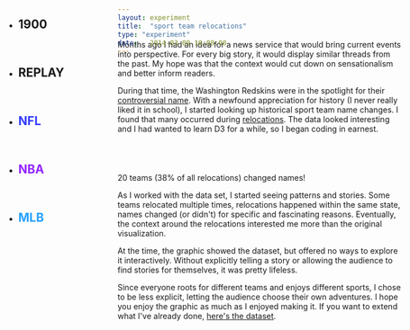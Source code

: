 ```yaml
---
layout: experiment
title:  "sport team relocations"
type: "experiment"
date:   2014-03-09 10:08:00
---
```

<!-- Post specific styles -->
<style>
header {
  display: none;
}

.site {
  font-size: .75em;
}

#relocations {
  margin-top: -3em;
}

#relocations svg {
  padding-bottom: 2em;
  margin-top: -75px;
}

#mc_embed_signup {
display: none;
}

.flexbox {
  margin: 3.5em 0em;
  padding: 1em;
}


#meta {
  position: absolute;
}

.site {
}

.d3-tip {
  line-height: 1;
  font-weight: bold;
  padding: 12px;
  background: rgba(0, 0, 0, 0.8);
  color: #fff;
  border-radius: 2px;
}

.background {
  fill: none;
  pointer-events: all;
}

.state {
  fill: #CCC;
}

.state.locked, .state.locked:hover {
  fill:#AAA;
}

.state:hover {
  fill: #DDD;
}

#state-borders {
  fill: none;
  stroke: #fff;
  stroke-width: 1.5px;
  stroke-linejoin: round;
  stroke-linecap: round;
  pointer-events: none;
}

.space_big {
  margin: 2em 0em;
}

.hide {
  display: none;
}

circle {
  fill: #333;
}

rect {
  stroke:#FFF;
  stroke-width:1;
}

.arrow {
  fill: blue;
}

.link {
  fill: none;
  stroke: red;
  stroke-width: 1.5px;
  -webkit-transition: stroke-width .2s;
  -moz-transition: stroke-width .2s;
  -o-transition: stroke-width .2s;
  transition: stroke-width .2s;
}

.link:hover {
  stroke-width: 3px;
  cursor: none;
}

.link.nfl {
  stroke: #313AFF;
}

.link.nba {
  stroke: #9224FF;
}

.link.mlb {
  stroke: #24A1FF;
}

.arrow.nfl {
  fill: #313AFF;
}

.arrow.nba {
  fill: #9224FF;
}

.arrow.mlb {
  fill: #24A1FF;
}

.block.nfl {
  fill: #313AFF;
}

.block.nba {
  fill: #9224FF;
}

.block.mlb {
  fill: #24A1FF;
}


.link.inactive {

}

#tooltip {
  position: absolute;
  background-color: #FFF;
  box-shadow: 0px 0px 2px #666;
  padding: 0em 1em;
  font-size: 0.8em;
  top:0;
  left: 0;
  display:none;
}

.label:hover, .state:hover {
  cursor: pointer;
}

.label.nfl {
  color: #313AFF;
}

.label.nba {
  color: #9224FF;
}

.label.mlb {
  color: #24A1FF;
}

.axis {
  opacity: .3;
}

.axis path, .axis line {
    fill: none;
    stroke: #000;
    shape-rendering: crispEdges;
}

.filters {
  position: absolute;
  top: 3em;
  left:2em;
  width: 10em;
}

.filters li {
  padding-bottom: 1em
}

.data {
  position: absolute;
  top: 3em;
  right:2em;
  width: 10em;
}

.plane {
  -webkit-transform: rotate(90deg);
}

.stateList {
  position: absolute;
  top:0;
}

/* Not a fan of this. */
#Alaska, #Hawaii {
  display: none;
}

.state#DC {
  position: absolute;
  top:250px;
  left:960px;
  color:#CCC;
}

.nameChangeList { width: 50%; margin-top: 5em; }
.nameChangeList li { float: left; width: 50%; }
.nameChangeList li:nth-child(odd) { clear: left; }

</style>
<ul class="filters">
  <li class="font-dark sort-opt">
    <h2 id="year" class="label font-large">1900</h2>
  </li>
  <li class="sort-opt font-dark">
    <h2 class="replay">REPLAY</h2>
  </li>
  <li class="sort-opt space-top">
    <h2 id="NFL" class="label nfl font-large" data-sport="nfl">NFL</h2>
  </li>
  <li class="sort-opt">
     <h2 id="NBA" class="label nba font-large" data-sport="nba">NBA</h2>
  </li>
  <li class="sort-opt">
    <h2 id="MLB" class="label mlb font-large" data-sport="mlb">MLB</h2>
  </li>
</ul> 

<ul class="stateList">
</ul>

<ul class="data">

</ul>

<div id="relocations"></div>

<article class="space-top space-bottom">
  <div class="space-top entry-content content-spacing">
    <p class="first-paragraph">Months ago I had an idea for a news service that would bring current events into perspective. For every big story, it would display similar threads from the past. My hope was that the context would cut down on sensationalism and better inform readers.</p>
    <p>During that time, the Washington Redskins were in the spotlight for their <a href="https://en.wikipedia.org/wiki/List_of_sports_team_names_and_mascots_derived_from_indigenous_peoples">controversial name</a>. With a newfound appreciation for history (I never really liked it in school), I started looking up historical sport team name changes. I found that many occurred during <a href="https://en.wikipedia.org/wiki/Relocation_of_professional_sports_teams">relocations</a>. The data looked interesting and I had wanted to learn D3 for a while, so I began coding in earnest.</p><div id="nameChanges">
      <ul class="nameChangeList font-small float-right"></ul>
    </div>
    <div class="font-small show-code center cursor-pointer space-bottom">
       20 teams (38% of all relocations) changed names!
    </div><p>As I worked with the data set, I started seeing patterns and stories. Some teams relocated multiple times, relocations happened within the same state, names changed (or didn't) for specific and fascinating reasons. Eventually, the context around the relocations interested me more than the original visualization.</p><p>At the time, the graphic showed the dataset, but offered no ways to explore it interactively. Without explicitly telling a story or allowing the audience to find stories for themselves, it was pretty lifeless.</p><p>Since everyone roots for different teams and enjoys different sports, I chose to be less explicit, letting the audience choose their own adventures. I hope you enjoy the graphic as much as I enjoyed making it. If you want to extend what I've already done, <a href="{{ root_path }}/json/migrations.json">here's the dataset</a>.</p>
  </div>
</article>


<script src="{{ root_path }}/js/d3.min.js"></script>
<script src="{{ root_path }}/js/topojson.v1.min.js"></script>
<script>
var width =  document.body.offsetWidth || 960,
    height = width*.55,
    centered,
    projection = d3.geo.albersUsa()
                   .scale(width*.8)
                   .translate([width / 2, height / 2]),
    path = d3.geo
             .path()
             .projection(projection),
    svg = d3.select("#relocations")
            .append("svg")
            .attr("width", width)
            .attr("height", height),
    g = svg.append("g"),
    tooltip = $("#tooltip");

d3.json("/json/us.json", function(error, us) {
  g.append("g")
      .attr("id", "states")
    .selectAll("path")
      .data(topojson.feature(us, us.objects.states).features)
    .enter().append("path")
      .attr("class", "state")
      .attr("id", function(d) { return d.properties.name })
      .attr("d", path);

  $('#relocations').append('<div id="DC" class="lato state">DC</div>')

  g.append("path")
      .datum(topojson.mesh(us, us.objects.states, function(a, b) { return a !== b; }))
      .attr("id", "state-borders")
      .attr("d", path);


  d3.json("/json/migrations.json", function(error, data) {
      var m = data.migrations;
  
      var x = d3.time.scale()
                     .domain([new Date(1900, 7, 1), new Date(2014, 7, 1)])
                     .rangeRound([0, width*.8]);
      var xAxis = d3.svg.axis()
                    .scale(x)
                    .orient('bottom')
                    .ticks(d3.time.years, 10)
                    .tickFormat(d3.time.format('%Y'))
                    .tickSize(4)
                    .tickPadding(8);

      svg.append('g')
        .attr('class', 'x axis lato')
        .attr('transform', 'translate(' + width/10 + ', ' + height + ')')
        .call(xAxis);

    svg.append("g").attr('id', 'departPoints')
      .selectAll('circle')
       .data(m)
       .enter()
        .append('circle')
        .attr('r', 2)
        .attr("transform", function(d) {return "translate(" + projection([d.left.coords[0],d.left.coords[1]]) + ")";});

    svg.append("g").attr('id', 'arrivePoints')
      .selectAll('circle')
       .data(m)
       .enter()
        .append('circle')
        .attr('r', 2)
        .attr("transform", function(d) {return "translate(" + projection([d.arrived.coords[0],d.arrived.coords[1]]) + ")";});



    var drawArcs = function () {
      $('#moves').remove();

      var groups = svg.append("g")
                      .attr('id', 'moves')
                      .selectAll("path")
                      .data(m)
                      .enter()
                      .append('g');
      var paths = groups.append("path")
                       .attr("d", function(d) {
                          var start = projection(d.left.coords),
                              end = projection(d.arrived.coords);

                          var dx = start[0] - end[0],
                              dy = start[1] - end[1],
                              dr = Math.sqrt(dx * dx + dy * dy);

                          return "M" + start[0] + "," + start[1] + "A" + dr + "," + dr + " 0 0,1 " + end[0] + "," + end[1];
                       })
                       .attr('class', function(d){
                        if( d.sport === 'NBA' ) {
                          return 'link nba move ' + d.left.state + ' ' + d.arrived.state
                        } else if ( d.sport === 'NFL' ) {
                          return 'link nfl move ' + d.left.state + ' ' + d.arrived.state
                        } else {
                          return 'link mlb move ' + d.left.state + ' ' + d.arrived.state
                        }
                       })
                       .on("mouseover", function(d){ 
                            $(this).parent().children().each(function(){
                              var classNames = this.getAttribute('class') + ' active';
                              this.setAttribute('class', classNames)
                            });

                            var tooltipInfo = '<li class="reloc-data">' +
                                              '<p class="center no-pad lato">' + d.sport + ' | ' + d.year + '</p>' +
                                              '<p class="center no-pad tk-inconsolata space-top_mini">' + d.left.city + ' ' + d.left.name + '</p>' +
                                              '<p class="center no-pad plane" style="padding-top: 3px"> ✈ </p>' +
                                              '<p class="center no-pad tk-inconsolata">' + d.arrived.city + ' ' + d.arrived.name + '</p>'
                                              + '<p class="space-top font-small center no-pad tk-inconsolata" style="font-size:.7em">' + d.notes + '</p></li>';


                            $('.data').append(tooltipInfo);

                            if( !locked ) {
                              $('.move').not( ".active" ).css({opacity: '.1'});
                            }
                       })
                       .on("mouseout", function(){ 
                            if( !locked ) {
                              $('.move').css({opacity: '1'});
                            }
                            $('.reloc-data').remove();
                            $(this).parent().children().each(function(){
                              var classNames = this.getAttribute('class');
                              classNames = classNames.substring(0, classNames.length - 7)
                              this.setAttribute('class', classNames)
                            });
                       })
                       .each(transition);

        groups.append("path")
         .attr('d', 'M 0,0 7,3.5 0,7 1.5,3.5 ')
         .attr('class', function(d){
          if( d.sport === 'NBA' ) {
            return 'arrow nba move ' + d.left.state + ' ' + d.arrived.state
          } else if ( d.sport === 'NFL' ) {
            return 'arrow nfl move ' + d.left.state + ' ' + d.arrived.state
          } else {
            return 'arrow mlb move ' + d.left.state + ' ' + d.arrived.state
          }
         })
         .attr('style', 'visibility: hidden')
         .attr("transform", function(d) {return "translate(" + projection([d.left.coords[0],d.left.coords[1]]) + ")";})
         .each(transitionArrows);


      function transition() {
        var totalLength = this.getTotalLength();
        d3.select(this).attr("stroke-dasharray", totalLength + " " + totalLength)
                       .attr("stroke-dashoffset", totalLength);
        d3.select(this).transition()
            .duration(1000)
            .delay(function(d,i) {
                return ((d.year-1900)*100);
            })
            .ease("ease-out")
            .attr("stroke-dashoffset", 0);
      }

     function transitionArrows () {
      d3.select(this).transition()
                     .duration(1000)
                     .ease("ease-out")
                     .delay(function(d,i) { return (( d.year-1900 )*100); })
                     .attrTween("transform", translateAlong )
                     .attr('style', 'visibility: visible');
     }

     // Returns an attrTween for translating along the specified path element.
     function translateAlong(pathNode) {
      var pathNode = this.parentNode.getElementsByTagName("path")[0];
      var l1 = pathNode.getTotalLength()-.01,
          l2 = pathNode.getTotalLength(),
          t0 = 0
          
      return function(t) {
           var p0 = pathNode.getPointAtLength(t0 * l1);//previous point
           var p = pathNode.getPointAtLength(t * l2);////current point
           var angle = Math.atan2(p.y - p0.y, p.x - p0.x) * 180 / Math.PI;//angle for tangent
           t0 = t;
           var centerX = p.x - 7,
               centerY = p.y - 3.5;
           return "translate(" + centerX + "," + centerY + ")rotate(" + angle + " 7" + " 3.5" +")";
      };
     }

      var yearHash = {};
      var rects = groups.append("rect")
                        .attr("x", function(d) { 
                          var year = new Date(d.year, 1, 1);
                          return x(year)+width/10; })
                        .attr("width", "10px")
                        .attr("y", function(d) {
                          if( yearHash[d.year] > 0 ) {
                            yearHash[d.year] = yearHash[d.year]+1;
                          } else {
                            yearHash[d.year] = 1;
                          }
                          var yPos = 20*yearHash[d.year]+1;
                          return height-yPos;
                        })
                        .attr("height", "20px")
                        .attr("shape-rendering", "crispEdges")
                        .attr("class", function(d) {
                          if( d.sport === 'NBA' ) {
                            return 'move block nba ' + d.left.state + ' ' + d.arrived.state
                          } else if ( d.sport === 'NFL' ) {
                            return 'move block nfl ' + d.left.state + ' ' + d.arrived.state
                          } else {
                            return 'move block mlb ' + d.left.state + ' ' + d.arrived.state
                          }
                        })
                        .on("mouseover", function(d){ 
                          $(this).parent().children().each(function(){
                            var classNames = this.getAttribute('class') + ' active';
                            this.setAttribute('class', classNames)
                          });
                          var tooltipInfo = '<li class="reloc-data">' +
                                            '<p class="center no-pad lato">' + d.sport + ' | ' + d.year + '</p>' +
                                            '<p class="center no-pad tk-inconsolata space-top_mini">' + d.left.city + ' ' + d.left.name + '</p>' +
                                            '<p class="center no-pad plane" style="padding-top: 3px"> ✈ </p>' +
                                            '<p class="center no-pad tk-inconsolata">' + d.arrived.city + ' ' + d.arrived.name + '</p>'+
                                            '<p class="space-top center no-pad tk-inconsolata" style="font-size:.7em">' + d.notes + '</p></li>';

                          $('.data').append(tooltipInfo);

                          if( !locked ) {
                            $('.move').not( ".active" ).css({opacity: '.1'});
                          }
                        })
                        .on("mouseout", function(){
                          if( !locked ) {
                            $('.move').css({opacity: '1'});
                          }
                          
                          $('.reloc-data').remove();
                          $(this).parent().children().each(function(){
                            var classNames = this.getAttribute('class');
                            classNames = classNames.substring(0, classNames.length - 7)
                            this.setAttribute('class', classNames)
                          });

                        });

      
    }

     drawArcs();
      var year = 1900,
          yearDiv = $('#year'),
          dateCount = setInterval(function(){
                          year = year + 1;
                          yearDiv.html(year);

                          if (year == 2014) {
                            clearInterval(dateCount);
                          }
                        }, 100);

      $('.replay').on('click', function(){
        year = 1900;
        clearInterval(dateCount);
        dateCount = setInterval(function(){
                          year = year + 1;
                          yearDiv.html(year);

                          if (year == 2014) {
                            clearInterval(dateCount);
                          }
                        }, 100);
        drawArcs();
      });

      var departHash = {},
          arriveHash = {},
          leagueHash = {};

      $.each(m, function( i, v ) {
        if( departHash[v.left.state] > 0 ) {
          departHash[v.left.state] = departHash[v.left.state]+1;
        } else {
          departHash[v.left.state] = 1;
        }

        if( arriveHash[v.arrived.state] > 0 ) {
          arriveHash[v.arrived.state] = arriveHash[v.arrived.state]+1;
        } else {
          arriveHash[v.arrived.state] = 1;
        }

        if( leagueHash[v.sport] > 0 ) {
          leagueHash[v.sport] = leagueHash[v.sport]+1;
        } else {
          leagueHash[v.sport] = 1;
        }
      });

      var locked,
          lockType,
          stateName,
          leagueName;

      $('.label').on('click', function(){

          if( locked == leagueName ) {
            locked = null;
            lockType = null;

            $('.lock-text').html('click label to lock');
            $(this).removeClass('locked');
            $('.label').css('opacity', 1);
           
           } else {

            if ( lockType == 'state' ) {
              var prevLocked = document.getElementsByClassName("locked")[0];
              prevLocked.setAttribute("class", "state"); // removes locked class for other states
            } else if ( lockType == 'label' ) {
              $('.locked').removeClass('locked');
              $('.label').css('opacity', 1);
            }

            lockType = 'label';            
            $(this).addClass('locked');

            $('.move').css('opacity', 1);
            $('.label').not('.locked').css('opacity', .1);
            labelHover( $(this) );

            locked = leagueName;
            $('.lock-text').html('click label to unlock');
           }
      });

      $('.label').hover(function(){
        leagueName = $(this).data('sport').toUpperCase();

        if ( !locked ) {
          labelHover( $(this) );
        }     

      },function(){
        if( !locked ) {
          $('.move').css('opacity', 1);
          $('.data').html('');
        }
      });

      var labelHover = function( $this ) {

        var sport = $this.data('sport');
        $('.move').not('.' + sport).css('opacity', .1);

        var relocations = leagueHash[leagueName];

        var tooltipInfo = '<li class="space-bottom">' +
                          '<p class="center no-pad lato">' + leagueName + '</p>' +
                          '<p class="center no-pad tk-inconsolata space-top_mini">' + relocations + ' Relocations</p>' +
                          '<p class="center no-pad tk-inconsolata font-small lock-text">click label to lock</p></li>';

          $('.data').html(tooltipInfo);
      }

      $('.state').on('click', function(){
          if( locked == stateName ) {
            locked = null;
            lockType = null;
            $('.lock-text').html('click state to lock');
            this.setAttribute("class", "state lato");
            $('.move').css('opacity', 1); //neccessary?
           } else {
            //removes lock from another state
            if ( lockType == 'state' ) {
              var prevLocked = document.getElementsByClassName("locked")[0];
              prevLocked.setAttribute("class", "state"); // removes locked class for other states
            } else if ( lockType == 'label' ) {
              $('.locked').removeClass('locked');
              $('.label').css('opacity', 1);
            }

            this.setAttribute("class", "state locked lato");
            locked = stateName;
            lockType = 'state';
            $('.move').css('opacity', 1);
            hoverFunction( $(this) );
            $('.lock-text').html('click state to unlock');
           }
      });

      $('.state').hover(function() {
        stateName = $(this).attr('id');

        if( !locked ) {
          hoverFunction( $(this) );
        }
      }, function() {
        if( !locked ) {
          $('.move').css('opacity', 1);
          $('.data').html('');
        }
      });

      var hoverFunction = function($this) {
          var arrivals = (arriveHash[stateName]) ? arriveHash[stateName] : 0,
              departures = (departHash[stateName]) ? departHash[stateName] : 0,
              sliceStart = stateName.indexOf(' ');

          if ( sliceStart > 0 ) {
            var splitState = stateName.split(' ');
            $('.move').not('.'+splitState[0]+'.'+splitState[1]).css('opacity', .1);
          } else {
              $('.move').not('.'+stateName).css('opacity', .1);
          }

           var tooltipInfo = '<li class="space-bottom">' +
                             '<p class="center no-pad lato">' + stateName + '</p>' +
                             '<p class="center no-pad tk-inconsolata space-top_mini">' + arrivals + ' Arrivals</p>' +
                             '<p class="center no-pad tk-inconsolata">'+ departures +' Departures</p>'+
                             '<p class="center no-pad tk-inconsolata font-small lock-text">click state to lock</p></li>';

            $('.data').html(tooltipInfo);
      };


    //name changes
    var nameHash = [{'name': 'noChange', 'value': 32}, {'name': 'change', 'value': 20}],
        nameList = [];

    $.each(m, function( i, v ){
      if ( v.left.name !== v.arrived.name ) {
        var nameChangeString = v.left.name + ' → ' + v.arrived.name;
        nameList.push(nameChangeString);

        $('.nameChangeList').append('<li>' + nameChangeString + '</li>');
      }
    });

    var radius = Math.min(width, height) / 6;
    var arc = d3.svg.arc()
                .outerRadius(radius - 10)
                .innerRadius(0);

    var pie = d3.layout.pie()
                .sort(null)
                .value(function(d) { return d.value; });

    var pieSvg = d3.select("#nameChanges").append("svg")
                 .attr("width", "35%")
                 .attr("height", '16em')
                 .append("g")
                 .attr("transform", "translate(" + radius + "," + height / 4 + ")");

      
    var g = pieSvg.selectAll(".arc")
                .data(pie(nameHash))
              .enter().append("g")
                .attr("class", "arc");
        
        g.append("path")
         .attr("d", arc)
         .style("fill", function(d){

                  if ( d.data.name == 'noChange' ) {
                    return '#CCC';
                  } else {
                    return '#00F';
                  }
                });
  });

});
</script>



<!--
footnotes

things that helped
what's .data()? http://stackoverflow.com/questions/9481497/understanding-how-d3-js-binds-data-to-nodes

https://github.com/mbostock/d3/wiki/Geo-Paths
http://bl.ocks.org/enoex/6201948
https://groups.google.com/forum/#!topic/d3-js/MLZX1AbS7-Y
http://fiddle.jshell.net/RnNsE/2/
https://groups.google.com/forum/#!topic/d3-js/kxMRr-CzZkY

-->
